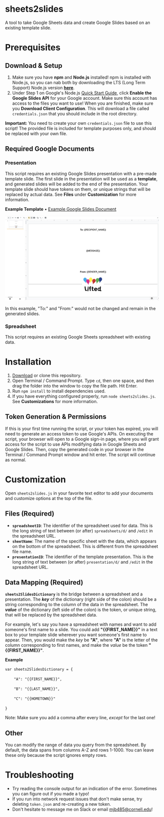 # sheets2slides
A tool to take Google Sheets data and create Google Slides based on an existing template slide.

# Prerequisites

## Download & Setup

1. Make sure you have **npm** and **Node.js** installed! npm is installed with Node.js, so you can nab both by downloading the LTS (Long Term Support) Node.js version [**here**](https://nodejs.org/en/).
2. Under Step 1 on Google's Node.js [Quick Start Guide](https://developers.google.com/slides/quickstart/nodejs), click **Enable the Google Slides API** for your Google account. Make sure this account has access to the files you want to use! When you are finished, make sure you **Download Client Configuration**. This will download a file called `credentials.json` that you should include in the root directory.

**Important:** You need to create your own `credentials.json` file to use this script! The provided file is included for template purposes only, and should be replaced with your own file.

## Required Google Documents

### Presentation

This script requires an existing Google Slides presentation with a pre-made template slide. The first slide in the presentation will be used as a **template**, and generated slides will be added to the end of the presentation. Your template slide should have tokens on them, or unique strings that will be replaced by actual data. See **Files** under **Customization** for more information.

**Example Template** • [Example Google Slides Document](https://docs.google.com/presentation/d/1WecOJ0-4SowO9R2hyPH8DHO8kf6vzm8X7hH_pN4IEPM/edit?usp=sharing)

![Template Slide Example](template-example.png)

In this example, "To:" and "From:" would not be changed and remain in the generated slides.

### Spreadsheet

This script requires an existing Google Sheets spreadsheet with existing data.

# Installation

1. [Download](https://github.com/mattbarker016/sheets2slides/archive/master.zip) or clone this repository.
2. Open Terminal / Command Prompt. Type `cd`, then one space, and then drag the folder into the window to copy the file path. Hit Enter.
3. Run `npm install` to install dependencies used.
4. If you have everything configured properly, run `node sheets2slides.js`. See **Customizations** for more information.

## Token Generation & Permissions

If this is your first time running the script, or your token has expired, you will need to generate an access token to use Google's APIs. On executing the script, your browser will open to a Google sign-in page, where you will grant access for the script to use APIs modifying data in Google Sheets and Google Slides. Then, copy the generated code in your browser in the Terminal / Command Prompt window and hit enter. The script will continue as normal.

# Customization

Open `sheets2slides.js` in your favorite text editor to add your documents and customize options at the top of the file.

## Files (Required)

- **`spreadsheetID`**: The identifier of the spreadsheet used for data. This is the long string of text between (or after) `spreadsheets/d/` and `/edit` in the spreadsheet URL.
- **`sheetName`**: The name of the specific sheet with the data, which appears on the bottom of the spreadsheet. This is different from the spreadsheet file name.
- **`presentationID`**: The identifier of the template presentation. This is the long string of text between (or after) `presentation/d/` and `/edit` in the spreadsheet URL.

## Data Mapping (Required)

**`sheets2SlidesDictionary`** is the bridge between a spreadsheet and a presentation. The ***key*** of the dictionary (right side of the colon) should be a string corresponding to the column of the data in the spreadsheet. The ***value*** of the dictionary (left side of the colon) is the token, or unique string, that will be replaced by the spreadsheet data. 

For example, let's say you have a spreadsheet with names and want to add someone's first name to a slide. You could add **"{{FIRST_NAME}}"** in a text box to your template slide wherever you want someone's first name to appear. Then, you would make the *key* be **"A"**, where **"A"** is the letter of the column corresponding to first names, and make the *value* be the token **"{{FIRST_NAME}}"**.

**Example**
```
var sheets2SlidesDictionary = {

    "A": "{{FIRST_NAME}}",

    "B": "{{LAST_NAME}}",

    "C": "{{HOMETOWN}}"
    
}
```

Note: Make sure you add a comma after every line, *except* for the last one!

## Other

You can modify the range of data you query from the spreadsheet. By default, the data spans from columns A-Z and rows 1-1000. You can leave these only because the script ignores empty rows.

# Troubleshooting

- Try reading the console output for an indication of the error. Sometimes you can figure out if you made a typo!
- If you run into network request issues that don't make sense, try deleting `token.json` and re-creating a new token.
- Don't hesitate to message me on Slack or email mjb485@cornell.edu!

